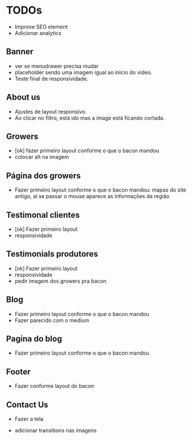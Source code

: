 # TODOs

- Improve SEO element
- Adicionar analytics

## Banner

- ver se menudrawer precisa mudar
- placeholder sendo uma imagem igual ao inicio do video.
- Teste final de responsividade.


## About us

- Ajustes de layout responsivo.
- Ao clicar no filtro, está ido mas a image está ficando cortada.

## Growers

- [ok] fazer primeiro layout conforme o que o bacon mandou
- colocar alt na imagem


## Página dos growers

- Fazer primeiro layout conforme o que o bacon mandou: mapas do site antigo, aí se passar o mouse aparece as informações da região

## Testimonal clientes

- [ok] Fazer primeiro layout
- responsividade

## Testimonials produtores

- [ok] Fazer primeiro layout 
- responsividade
- pedir imagem dos growers pra bacon

## Blog

- Fazer primeiro layout conforme o que o bacon mandou
- Fazer parecido com o medium

## Pagina do blog

- Fazer primeiro layout conforme o que o bacon mandou

## Footer

- Fazer conforme layout do bacon

## Contact Us

- Fazer a tela


- adicionar transitions nas imagens